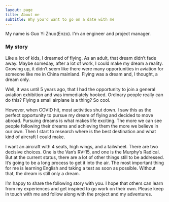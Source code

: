 ```yaml
---
layout: page
title: About me
subtitle: Why you'd want to go on a date with me
---
```


My name is Guo Yi Zhuo(Enzo). I'm an engineer and project manager.

### My story

Like a lot of kids, I dreamed of flying. As an adult, that dream didn’t fade away. Maybe someday, after a lot of work, I could make my dream a reality. Growing up, it didn’t seem like there were many opportunities in aviation for someone like me in China mainland. Flying was a dream and, I thought, a dream only.

Well, it was until 5 years ago, that I had the opportunity to join a general aviation exhibition and was immediately hooked. Ordinary people really can do this? Flying a small airplane is a thing? So cool.

However, when COVID hit, most activities shut down. I saw this as the perfect opportunity to pursue my dream of flying and decided to move abroad. Pursuing dreams is what makes life exciting. The more we can see people following their dreams and achieving them the more we believe in our own. Then I start to research where is the best destination and what kind of aircraft I could make.

I want an aircraft with 4 seats, high wings, and a tailwheel. There are two decisive choices. One is the Van’s RV-15, and one is the Murphy’s Radical. But at the current status, there are a lot of other things still to be addressed. It’s going to be a long process to get it into the air. The most important thing for me is learning English and taking a test as soon as possible. Without that, the dream is still only a dream.

I’m happy to share the following story with you. I hope that others can learn from my experiences and get inspired to go work on their own. Please keep in touch with me and follow along with the project and my adventures.
